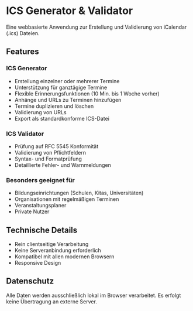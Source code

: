 # ICS Generator & Validator

Eine webbasierte Anwendung zur Erstellung und Validierung von iCalendar (.ics) Dateien.

## Features

### ICS Generator
- Erstellung einzelner oder mehrerer Termine
- Unterstützung für ganztägige Termine
- Flexible Erinnerungsfunktionen (10 Min. bis 1 Woche vorher)
- Anhänge und URLs zu Terminen hinzufügen
- Termine duplizieren und löschen
- Validierung von URLs
- Export als standardkonforme ICS-Datei

### ICS Validator
- Prüfung auf RFC 5545 Konformität
- Validierung von Pflichtfeldern
- Syntax- und Formatprüfung
- Detaillierte Fehler- und Warnmeldungen

### Besonders geeignet für
- Bildungseinrichtungen (Schulen, Kitas, Universitäten)
- Organisationen mit regelmäßigen Terminen
- Veranstaltungsplaner
- Private Nutzer

## Technische Details
- Rein clientseitige Verarbeitung
- Keine Serveranbindung erforderlich
- Kompatibel mit allen modernen Browsern
- Responsive Design

## Datenschutz
Alle Daten werden ausschließlich lokal im Browser verarbeitet. Es erfolgt keine Übertragung an externe Server. 